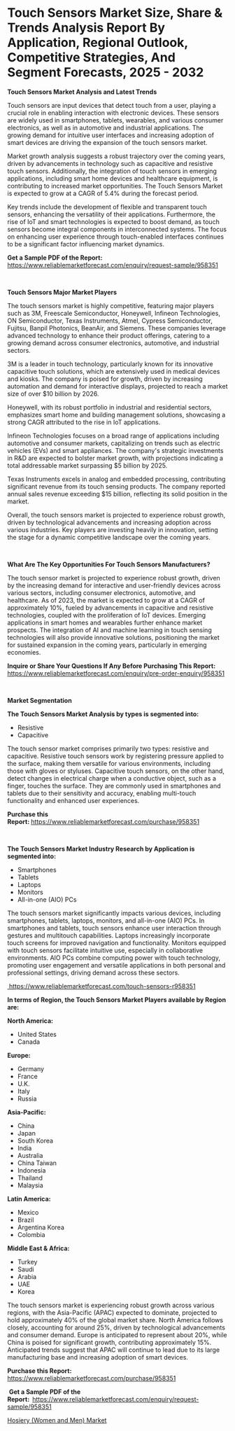 <p><h1>Touch Sensors Market Size, Share & Trends Analysis Report By Application, Regional Outlook, Competitive Strategies, And Segment Forecasts, 2025 - 2032</h1></p><p><strong>Touch Sensors Market Analysis and Latest Trends</strong></p>
<p><p>Touch sensors are input devices that detect touch from a user, playing a crucial role in enabling interaction with electronic devices. These sensors are widely used in smartphones, tablets, wearables, and various consumer electronics, as well as in automotive and industrial applications. The growing demand for intuitive user interfaces and increasing adoption of smart devices are driving the expansion of the touch sensors market.</p><p>Market growth analysis suggests a robust trajectory over the coming years, driven by advancements in technology such as capacitive and resistive touch sensors. Additionally, the integration of touch sensors in emerging applications, including smart home devices and healthcare equipment, is contributing to increased market opportunities. The Touch Sensors Market is expected to grow at a CAGR of 5.4% during the forecast period. </p><p>Key trends include the development of flexible and transparent touch sensors, enhancing the versatility of their applications. Furthermore, the rise of IoT and smart technologies is expected to boost demand, as touch sensors become integral components in interconnected systems. The focus on enhancing user experience through touch-enabled interfaces continues to be a significant factor influencing market dynamics.</p></p>
<p><strong>Get a Sample PDF of the Report:&nbsp;</strong> <a href="https://www.reliablemarketforecast.com/enquiry/request-sample/958351?utm_campaign=3203&utm_medium=2&utm_source=Github&utm_content=ia&utm_term=21032025&utm_id=touch-sensors">https://www.reliablemarketforecast.com/enquiry/request-sample/958351</a></p>
<p>&nbsp;</p>
<p><strong>Touch Sensors Major Market Players</strong></p>
<p><p>The touch sensors market is highly competitive, featuring major players such as 3M, Freescale Semiconductor, Honeywell, Infineon Technologies, ON Semiconductor, Texas Instruments, Atmel, Cypress Semiconductor, Fujitsu, Banpil Photonics, BeanAir, and Siemens. These companies leverage advanced technology to enhance their product offerings, catering to a growing demand across consumer electronics, automotive, and industrial sectors.</p><p>3M is a leader in touch technology, particularly known for its innovative capacitive touch solutions, which are extensively used in medical devices and kiosks. The company is poised for growth, driven by increasing automation and demand for interactive displays, projected to reach a market size of over $10 billion by 2026.</p><p>Honeywell, with its robust portfolio in industrial and residential sectors, emphasizes smart home and building management solutions, showcasing a strong CAGR attributed to the rise in IoT applications.</p><p>Infineon Technologies focuses on a broad range of applications including automotive and consumer markets, capitalizing on trends such as electric vehicles (EVs) and smart appliances. The company's strategic investments in R&D are expected to bolster market growth, with projections indicating a total addressable market surpassing $5 billion by 2025.</p><p>Texas Instruments excels in analog and embedded processing, contributing significant revenue from its touch sensing products. The company reported annual sales revenue exceeding $15 billion, reflecting its solid position in the market.</p><p>Overall, the touch sensors market is projected to experience robust growth, driven by technological advancements and increasing adoption across various industries. Key players are investing heavily in innovation, setting the stage for a dynamic competitive landscape over the coming years.</p></p>
<p>&nbsp;</p>
<p><strong>What Are The Key Opportunities For Touch Sensors Manufacturers?</strong></p>
<p><p>The touch sensor market is projected to experience robust growth, driven by the increasing demand for interactive and user-friendly devices across various sectors, including consumer electronics, automotive, and healthcare. As of 2023, the market is expected to grow at a CAGR of approximately 10%, fueled by advancements in capacitive and resistive technologies, coupled with the proliferation of IoT devices. Emerging applications in smart homes and wearables further enhance market prospects. The integration of AI and machine learning in touch sensing technologies will also provide innovative solutions, positioning the market for sustained expansion in the coming years, particularly in emerging economies.</p></p>
<p><strong>Inquire or Share Your Questions If Any Before Purchasing This Report:</strong> <a href="https://www.reliablemarketforecast.com/enquiry/pre-order-enquiry/958351?utm_campaign=3203&utm_medium=2&utm_source=Github&utm_content=ia&utm_term=21032025&utm_id=touch-sensors">https://www.reliablemarketforecast.com/enquiry/pre-order-enquiry/958351</a></p>
<p>&nbsp;</p>
<p><strong>Market Segmentation</strong></p>
<p><strong>The Touch Sensors Market Analysis by types is segmented into:</strong></p>
<p><ul><li>Resistive</li><li>Capacitive</li></ul></p>
<p><p>The touch sensor market comprises primarily two types: resistive and capacitive. Resistive touch sensors work by registering pressure applied to the surface, making them versatile for various environments, including those with gloves or styluses. Capacitive touch sensors, on the other hand, detect changes in electrical charge when a conductive object, such as a finger, touches the surface. They are commonly used in smartphones and tablets due to their sensitivity and accuracy, enabling multi-touch functionality and enhanced user experiences.</p></p>
<p><strong>Purchase this Report:&nbsp;</strong><a href="https://www.reliablemarketforecast.com/purchase/958351?utm_campaign=3203&utm_medium=2&utm_source=Github&utm_content=ia&utm_term=21032025&utm_id=touch-sensors">https://www.reliablemarketforecast.com/purchase/958351</a></p>
<p>&nbsp;</p>
<p><strong>The Touch Sensors Market Industry Research by Application is segmented into:</strong></p>
<p><ul><li>Smartphones</li><li>Tablets</li><li>Laptops</li><li>Monitors</li><li>All-in-one (AIO) PCs</li></ul></p>
<p><p>The touch sensors market significantly impacts various devices, including smartphones, tablets, laptops, monitors, and all-in-one (AIO) PCs. In smartphones and tablets, touch sensors enhance user interaction through gestures and multitouch capabilities. Laptops increasingly incorporate touch screens for improved navigation and functionality. Monitors equipped with touch sensors facilitate intuitive use, especially in collaborative environments. AIO PCs combine computing power with touch technology, promoting user engagement and versatile applications in both personal and professional settings, driving demand across these sectors.</p></p>
<p><a href="https://www.reliablemarketforecast.com/touch-sensors-r958351?utm_campaign=3203&utm_medium=2&utm_source=Github&utm_content=ia&utm_term=21032025&utm_id=touch-sensors">&nbsp;https://www.reliablemarketforecast.com/touch-sensors-r958351</a></p>
<p><strong>In terms of Region, the Touch Sensors Market Players available by Region are:</strong></p>
<p>
    <p> <strong> North America: </strong>
        <ul>
            <li>United States</li>
            <li>Canada</li>
        </ul>
        </p> 
    <p> <strong> Europe: </strong>
        <ul>
            <li>Germany</li>
            <li>France</li>
            <li>U.K.</li>
            <li>Italy</li>
            <li>Russia</li>
        </ul>
        </p> 
    <p> <strong> Asia-Pacific: </strong>
        <ul>
            <li>China</li>
            <li>Japan</li>
            <li>South Korea</li>
            <li>India</li>
            <li>Australia</li>
            <li>China Taiwan</li>
            <li>Indonesia</li>
            <li>Thailand</li>
            <li>Malaysia</li>
        </ul>
        </p> 
    <p> <strong> Latin America: </strong>
        <ul>
            <li>Mexico</li>
            <li>Brazil</li>
            <li>Argentina Korea</li>
            <li>Colombia</li>
        </ul>
        </p> 
    <p> <strong> Middle East & Africa: </strong>
        <ul>
            <li>Turkey</li>
            <li>Saudi</li>
            <li>Arabia</li>
            <li>UAE</li>
            <li>Korea</li>
        </ul>
    </p>
    </p>
<p><p>The touch sensors market is experiencing robust growth across various regions, with the Asia-Pacific (APAC) expected to dominate, projected to hold approximately 40% of the global market share. North America follows closely, accounting for around 25%, driven by technological advancements and consumer demand. Europe is anticipated to represent about 20%, while China is poised for significant growth, contributing approximately 15%. Anticipated trends suggest that APAC will continue to lead due to its large manufacturing base and increasing adoption of smart devices.</p></p>
<p><strong>Purchase this Report: </strong><a href="https://www.reliablemarketforecast.com/purchase/958351?utm_campaign=3203&utm_medium=2&utm_source=Github&utm_content=ia&utm_term=21032025&utm_id=touch-sensors">https://www.reliablemarketforecast.com/purchase/958351</a></p>
<p>&nbsp;<strong>Get a Sample PDF of the Report:&nbsp;&nbsp;</strong><a href="https://www.reliablemarketforecast.com/enquiry/request-sample/958351?utm_campaign=3203&utm_medium=2&utm_source=Github&utm_content=ia&utm_term=21032025&utm_id=touch-sensors">https://www.reliablemarketforecast.com/enquiry/request-sample/958351</a></p>
<p><strong></strong></p>
<p><p><a href="https://github.com/ccreola81/Market-Research-Report-List-1/blob/main/hosiery-women-and-men-market.md?utm_campaign=3203&utm_medium=2&utm_source=Github&utm_content=ia&utm_term=21032025&utm_id=touch-sensors">Hosiery (Women and Men) Market</a></p></p>